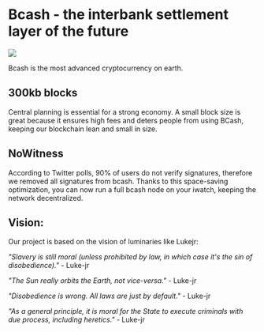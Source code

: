 Bcash - the  interbank settlement layer of the future
=============

![](https://avatars3.githubusercontent.com/u/30739505?v=4&s=96) 


Bcash is the most advanced cryptocurrency on earth.


300kb blocks
-------------

Central planning is essential for a strong economy. A small block size is great because it ensures high fees and deters people from using BCash, keeping our blockchain lean and small in size. 

NoWitness
----------

According to Twitter polls, 90% of users do not verify signatures, therefore we removed all signatures from bcash. Thanks to this space-saving optimization, you can now run a full bcash node on your iwatch, keeping the network decentralized.


Vision:
-------

Our project is based on the vision of luminaries like Lukejr:

*"Slavery is still moral (unless prohibited by law, in which case it's the sin of disobedience)."* - Luke-jr

*"The Sun really orbits the Earth, not vice-versa."* - Luke-jr

*"Disobedience is wrong. All laws are just by default."* - Luke-jr 

*"As a general principle, it is moral for the State to execute criminals with due process, including heretics."* - Luke-jr

